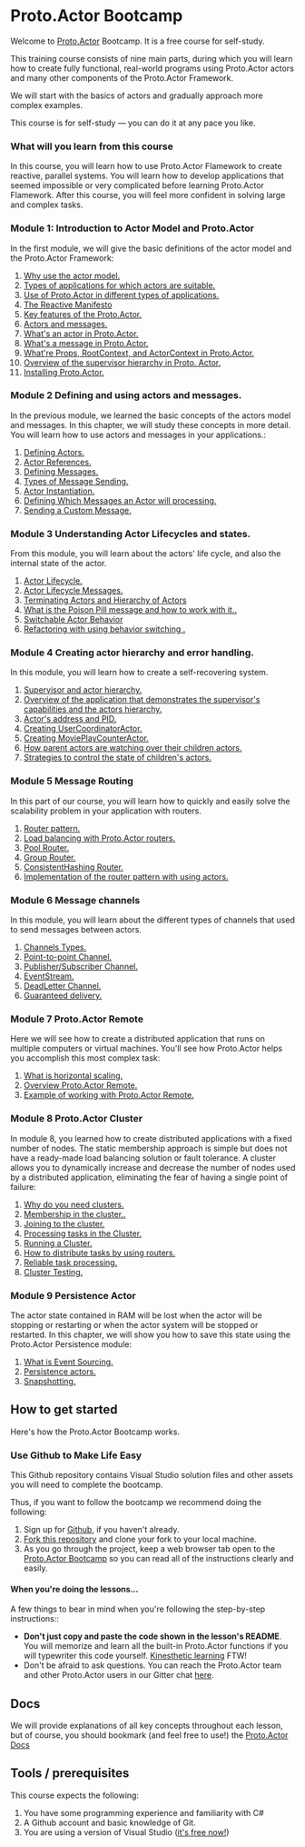 # Proto.Actor Bootcamp

Welcome to  [Proto.Actor](http://proto.actor/) Bootcamp. It is a free course for self-study.

This training course consists of nine main parts, during which you will learn how to create fully functional, real-world programs using Proto.Actor  actors and many other components of the Proto.Actor Framework.

We will start with the basics of actors and gradually approach more complex examples.

This course is for self-study — you can do it at any pace you like.

### What will you learn from this course

In this course, you will learn how to use Proto.Actor Flamework to create reactive, parallel systems. You will learn how to develop applications that seemed impossible or very complicated before learning Proto.Actor Flamework. After this course, you will feel more confident in solving large and complex tasks.

### Module 1: Introduction to Actor Model and Proto.Actor

In the first module, we will give the basic definitions of the actor model and the Proto.Actor Framework:

1. [Why use the actor model.](unit-1/lesson-1)
2. [Types of applications for which actors are suitable.](unit-1/lesson-2)
3. [Use of Proto.Actor in different types of applications.](unit-1/lesson-3)
4. [The Reactive Manifesto](unit-1/lesson-4)
5. [Key features of the Proto.Actor.](unit-1/lesson-5)
6. [Actors and messages.](unit-1/lesson-6)
7. [What's an actor in Proto.Actor.](unit-1/lesson-7)
8. [What's a message in Proto.Actor.](unit-1/lesson-8)
9. [What're Props, RootContext, and ActorContext in Proto.Actor.](unit-1/lesson-9)
10. [Overview of the supervisor hierarchy in Proto. Actor.](unit-1/lesson-10)
11. [Installing Proto.Actor.](unit-1/lesson-11)

### Module 2 Defining and using actors and messages.

In the previous module, we learned the basic concepts of the actors model and messages. In this chapter, we will study these concepts in more detail. You will learn how to use actors and messages in your applications.:

1. [Defining Actors.](unit-2/lesson-1)
2. [Actor References.](unit-2/lesson-2)
3. [Defining Messages.](unit-2/lesson-3)
4. [Types of Message Sending.](unit-2/lesson-4)
5. [Actor Instantiation.](unit-2/lesson-5)
6. [Defining Which Messages an Actor will processing.](unit-2/lesson-6)
7. [Sending a Custom Message.](unit-2/lesson-7)

### Module 3 Understanding Actor Lifecycles and states.

From this module, you will learn about the actors' life cycle, and also the internal state of the actor.

1. [Actor Lifecycle.](unit-3/lesson-1)
2. [Actor Lifecycle Messages.](unit-3/lesson-2)
3. [Terminating Actors and Hierarchy of Actors](unit-3/lesson-3)
4. [What is the Poison Pill message and how to work with it..](unit-3/lesson-4)
5. [Switchable Actor Behavior](unit-3/lesson-5)
6. [Refactoring with using behavior switching .](unit-3/lesson-6)

### Module 4 Creating actor hierarchy and error handling.

In this module, you will learn how to create a self-recovering system.

1. [Supervisor and actor hierarchy.](unit-4/lesson-1)
2. [Overview of the application that demonstrates the supervisor's capabilities and the actors hierarchy.](unit-4/lesson-2)
5. [Actor's address and PID.](unit-4/lesson-3)
6. [Creating UserCoordinatorActor.](unit-4/lesson-4)
7. [Creating MoviePlayCounterActor.](unit-4/lesson-5)
8. [How parent actors are watching over their children actors.](unit-4/lesson-6)
9. [Strategies to control the state of children's actors.](unit-4/lesson-7)

### Module 5 Message Routing

In this part of our course, you will learn how to quickly and easily solve the scalability problem in your application with routers.

1. [Router pattern.](unit-5/lesson-1)
2. [Load balancing with Proto.Actor routers.](unit-5/lesson-2)
3. [Pool Router.](unit-5/lesson-3)
4. [Group Router.](unit-5/lesson-4)
5. [ConsistentHashing Router.](unit-5/lesson-5)
6. [Implementation of the router pattern with using actors.](unit-5/lesson-6)

### Module 6 Message channels

In this module, you will learn about the different types of channels that used to send messages between actors.

1. [Channels Types.](unit-6/lesson-1)
2. [Point-to-point Channel.](unit-6/lesson-2)
3. [Publisher/Subscriber Channel.](unit-6/lesson-3)
4. [EventStream.](unit-6/lesson-4)
5. [DeadLetter Channel.](unit-6/lesson-5)
6. [Guaranteed delivery.](unit-6/lesson-6)

### Module 7 Proto.Actor Remote

Here we will see how to create a distributed application that runs on multiple computers or virtual machines. You'll see how Proto.Actor helps you accomplish this most complex task:

1. [What is horizontal scaling.](unit-7/lesson-1)
2. [Overview Proto.Actor Remote.](unit-7/lesson-2)
3. [Example of working with Proto.Actor Remote.](unit-7/lesson-3)

### Module 8 Proto.Actor Cluster

In module 8, you learned how to create distributed applications with a fixed number of nodes. The static membership approach is simple but does not have a ready-made load balancing solution or fault tolerance. A cluster allows you to dynamically increase and decrease the number of nodes used by a distributed application, eliminating the fear of having a single point of failure:

1. [Why do you need clusters.](unit-8/lesson-1)
2. [Membership in the cluster..](unit-8/lesson-2)
3. [Joining to the cluster.](unit-8/lesson-3)
5. [Processing tasks in the Cluster.](unit-8/lesson-4)
6. [Running a Cluster.](unit-8/lesson-5)
7. [How to distribute tasks by using routers.](unit-8/lesson-6)
8. [Reliable task processing.](unit-8/lesson-7)
9. [Cluster Testing.](unit-8/lesson-8)

### Module 9 Persistence Actor

The actor state contained in RAM will be lost when the actor will be stopping or restarting or when the actor system will be stopped or restarted. In this chapter, we will show you how to save this state using the Proto.Actor Persistence module:

1. [What is Event Sourcing.](unit-9/lesson-1)
5. [Persistence actors.](unit-9/lesson-2)
8. [Snapshotting.](unit-9/lesson-3)

## How to get started

Here's how the Proto.Actor Bootcamp works.

### Use Github to Make Life Easy

This Github repository contains Visual Studio solution files and other assets you will need to complete the bootcamp.

Thus, if you want to follow the bootcamp we recommend doing the following:

1. Sign up for [Github](https://github.com/), if you haven't already.
2. [Fork this repository](https://github.com/AsynkronIT/protoactor-bootcamp/fork) and clone your fork to your local machine.
3. As you go through the project, keep a web browser tab open to the [Proto.Actor Bootcamp](https://github.com/AsynkronIT/protoactor-bootcamp/) so you can read all of the instructions clearly and easily.

#### When you're doing the lessons...

A few things to bear in mind when you're following the step-by-step instructions::

- **Don't just copy and paste the code shown in the lesson's README**. You will memorize and learn all the built-in Proto.Actor functions if you will typewriter this code yourself. [Kinesthetic learning](http://en.wikipedia.org/wiki/Kinesthetic_learning) FTW!
- Don't be afraid to ask questions. You can reach the Proto.Actor team and other Proto.Actor users in our Gitter chat [here](https://gitter.im/AsynkronIT/protoactor).

## Docs

We will provide explanations of all key concepts throughout each lesson, but of course, you should bookmark (and feel free to use!) the [Proto.Actor Docs](http://proto.actor/docs/)

## Tools / prerequisites

This course expects the following:

1. You have some programming experience and familiarity with C#
2. A Github account and basic knowledge of Git.
3. You are using a version of Visual Studio ([it's free now!](http://www.visualstudio.com/))
